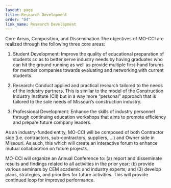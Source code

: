 ```yaml
---
layout: page
title: Research Development
order: "04"
link_name: Research Development
---
```


Core Areas, Composition, and Dissemination
The objectives of MO-CCI are realized through the
following three core areas:

1. Student Development: Improve the quality of
educational preparation of students so as to better
serve industry needs by having graduates who can
hit the ground running as well as provide multiple
first-hand forums for member companies towards
evaluating and networking with current students.

2. Research: Conduct applied and practical research
tailored to the needs of the industry partners. This is
similar to the model of the Construction Industry
Institute (CII) but in a way more “personal” approach
that is tailored to the sole needs of Missouri’s
construction industry.

3. Professional Development: Enhance the skills of
industry personnel through continuing education
workshops that aims to promote efficiency and
prepare future company leaders.

As an industry-funded entity, MO-CCI will be composed
of both Contractor side (i.e. contractors, sub-contractors, suppliers, ...) and Owner side in Missouri. As such, this
which will create an interactive forum to enhance
mutual collaboration on future projects.

MO-CCI will organize an Annual Conference to: (a) report
and disseminate results and findings related to all
activities in the prior year; (b) provide various seminars
by CEM academic and industry experts; and (3) develop
plans, strategies, and priorities for future activities. This
will provide continued loop for improved performance.